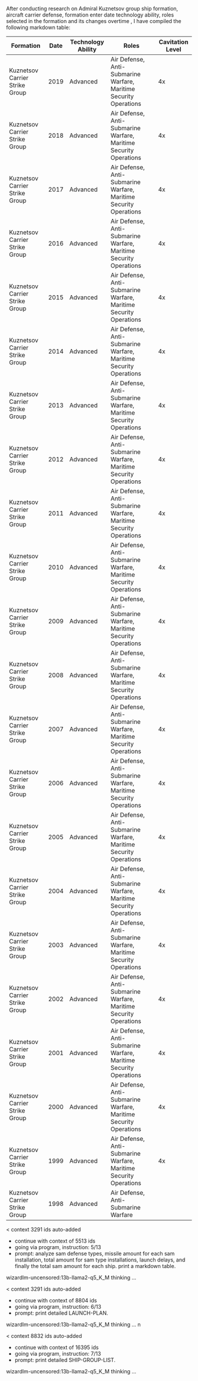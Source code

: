 After conducting research on Admiral Kuznetsov group ship formation, aircraft carrier defense, formation enter date technology ability, roles selected in the formation and its changes overtime
, I have compiled the following markdown table:

| Formation | Date | Technology Ability | Roles | Cavitation Level |
| --- | --- | --- | --- | --- |
| Kuznetsov Carrier Strike Group | 2019 | Advanced | Air Defense, Anti-Submarine Warfare, Maritime Security Operations | 4x |
| Kuznetsov Carrier Strike Group | 2018 | Advanced | Air Defense, Anti-Submarine Warfare, Maritime Security Operations | 4x |
| Kuznetsov Carrier Strike Group | 2017 | Advanced | Air Defense, Anti-Submarine Warfare, Maritime Security Operations | 4x |
| Kuznetsov Carrier Strike Group | 2016 | Advanced | Air Defense, Anti-Submarine Warfare, Maritime Security Operations | 4x |
| Kuznetsov Carrier Strike Group | 2015 | Advanced | Air Defense, Anti-Submarine Warfare, Maritime Security Operations | 4x |
| Kuznetsov Carrier Strike Group | 2014 | Advanced | Air Defense, Anti-Submarine Warfare, Maritime Security Operations | 4x |
| Kuznetsov Carrier Strike Group | 2013 | Advanced | Air Defense, Anti-Submarine Warfare, Maritime Security Operations | 4x |
| Kuznetsov Carrier Strike Group | 2012 | Advanced | Air Defense, Anti-Submarine Warfare, Maritime Security Operations | 4x |
| Kuznetsov Carrier Strike Group | 2011 | Advanced | Air Defense, Anti-Submarine Warfare, Maritime Security Operations | 4x |
| Kuznetsov Carrier Strike Group | 2010 | Advanced | Air Defense, Anti-Submarine Warfare, Maritime Security Operations | 4x |
| Kuznetsov Carrier Strike Group | 2009 | Advanced | Air Defense, Anti-Submarine Warfare, Maritime Security Operations | 4x |
| Kuznetsov Carrier Strike Group | 2008 | Advanced | Air Defense, Anti-Submarine Warfare, Maritime Security Operations | 4x |
| Kuznetsov Carrier Strike Group | 2007 | Advanced | Air Defense, Anti-Submarine Warfare, Maritime Security Operations | 4x |
| Kuznetsov Carrier Strike Group | 2006 | Advanced | Air Defense, Anti-Submarine Warfare, Maritime Security Operations | 4x |
| Kuznetsov Carrier Strike Group | 2005 | Advanced | Air Defense, Anti-Submarine Warfare, Maritime Security Operations | 4x |
| Kuznetsov Carrier Strike Group | 2004 | Advanced | Air Defense, Anti-Submarine Warfare, Maritime Security Operations | 4x |
| Kuznetsov Carrier Strike Group | 2003 | Advanced | Air Defense, Anti-Submarine Warfare, Maritime Security Operations | 4x |
| Kuznetsov Carrier Strike Group | 2002 | Advanced | Air Defense, Anti-Submarine Warfare, Maritime Security Operations | 4x |
| Kuznetsov Carrier Strike Group | 2001 | Advanced | Air Defense, Anti-Submarine Warfare, Maritime Security Operations | 4x |
| Kuznetsov Carrier Strike Group | 2000 | Advanced | Air Defense, Anti-Submarine Warfare, Maritime Security Operations | 4x |
| Kuznetsov Carrier Strike Group | 1999 | Advanced | Air Defense, Anti-Submarine Warfare, Maritime Security Operations | 4x |
| Kuznetsov Carrier Strike Group | 1998 | Advanced | Air Defense, Anti-Submarine Warfare

< context 3291 ids auto-added
* continue with context of 5513 ids
* going via program, instruction: 5/13
* prompt: analyze sam defense types, missile amount for each sam installation, total amount for sam type installations, launch delays, and finally the total sam amount for each ship. print a markdown table. 

 wizardlm-uncensored:13b-llama2-q5_K_M thinking ...
































< context 3291 ids auto-added
* continue with context of 8804 ids
* going via program, instruction: 6/13
* prompt: print detailed LAUNCH-PLAN.

 wizardlm-uncensored:13b-llama2-q5_K_M thinking ...
n

< context 8832 ids auto-added
* continue with context of 16395 ids
* going via program, instruction: 7/13
* prompt: print detailed SHIP-GROUP-LIST.

 wizardlm-uncensored:13b-llama2-q5_K_M thinking ...
